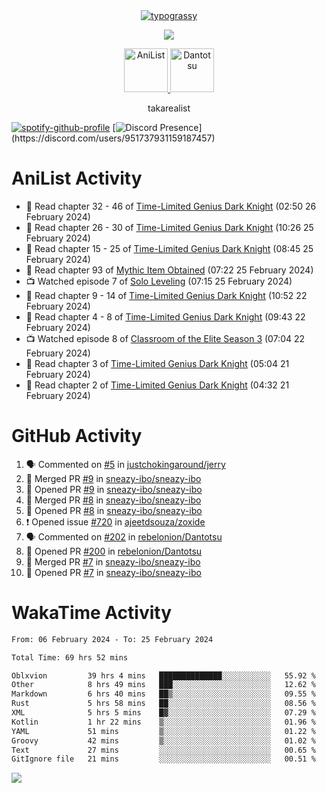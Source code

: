
<div align="center">
<a href="https://github.com/kawarimidoll/typograssy">
    <img alt="typograssy" src="https://typograssy.deno.dev/api?text=%E3%82%B8%E3%83%A7%E3%83%B3%E3%81%A7%E3%81%99%E3%80%82%E3%81%93%E3%82%93%E3%81%AB%E3%81%A1%E3%81%AF%20%20%5E%5E%20sup%20iam%20ibo%20--&&l0=none&l1=82d9d0&l2=027353&l3=038c4c&l4=01402e&bg=none&frame=none&speed=100&comment=">
</a>
</div>
<p align="center">
  <a href="https://skillicons.dev">
    <img src="https://skillicons.dev/icons?i=vscode,html,androidstudio,mysql,rust,python" />
  </a>
</p>

<p align="center">    
    <a href="https://anilist.co/user/ibo/">
      <img src="https://cdn.discordapp.com/attachments/952538817880018944/1205219416065712178/a_f54f910e2add364a3da3bb2f2fce0c72.gif?ex=65d7930c&is=65c51e0c&hm=9005f405718eef845dce134539f2fcaa1e07f6d8a2f1674db63f2fade2df09a4&" alt="AniList" style="width: 70px; height: auto;">
    </a>  
    <a href="https://discord.gg/4HPZ5nAWwM">
      <img src="https://cdn.discordapp.com/attachments/952538817880018944/1205223909918642247/Image_resizer.gif?ex=65d7973c&is=65c5223c&hm=bbc85d63f50fce49a6b7809df28d525baade2090fc305fbd0094bd24cd34cf56&" alt="Dantotsu" style="width: 70px; height: auto;">
    </a>
</p>

<p align="center">
takarealist
</p>

[![spotify-github-profile](https://spotify-github-profile.vercel.app/api/view?uid=216np2gahwfhcjozqmzomew7i&cover_image=true&theme=novatorem&show_offline=true&background_color=121212&interchange=false&bar_color=53b14f&bar_color_cover=true)](https://spotify-github-profile.vercel.app/api/view?uid=216np2gahwfhcjozqmzomew7i&redirect=true)
[![Discord Presence](https://lanyard-profile-readme.vercel.app/api/951737931159187457?theme=dark&bg=Oe1116&animated=false&hideDiscrim=true&borderRadius=30px&idleMessage=currently%20offline...)](https://discord.com/users/951737931159187457)


# AniList Activity

<!-- ANILIST_ACTIVITY:start -->

-   📖 Read chapter 32 - 46 of [Time-Limited Genius Dark Knight](https://anilist.co/manga/165182) (02:50 26 February 2024)
-   📖 Read chapter 26 - 30 of [Time-Limited Genius Dark Knight](https://anilist.co/manga/165182) (10:26 25 February 2024)
-   📖 Read chapter 15 - 25 of [Time-Limited Genius Dark Knight](https://anilist.co/manga/165182) (08:45 25 February 2024)
-   📖 Read chapter 93 of [Mythic Item Obtained](https://anilist.co/manga/151025) (07:22 25 February 2024)
-   📺 Watched episode 7 of [Solo Leveling](https://anilist.co/anime/151807) (07:15 25 February 2024)
-   📖 Read chapter 9 - 14 of [Time-Limited Genius Dark Knight](https://anilist.co/manga/165182) (10:52 22 February 2024)
-   📖 Read chapter 4 - 8 of [Time-Limited Genius Dark Knight](https://anilist.co/manga/165182) (09:43 22 February 2024)
-   📺 Watched episode 8 of [Classroom of the Elite Season 3](https://anilist.co/anime/146066) (07:04 22 February 2024)
-   📖 Read chapter 3 of [Time-Limited Genius Dark Knight](https://anilist.co/manga/165182) (05:04 21 February 2024)
-   📖 Read chapter 2 of [Time-Limited Genius Dark Knight](https://anilist.co/manga/165182) (04:32 21 February 2024)

<!-- ANILIST_ACTIVITY:end -->

# GitHub Activity

<!--START_SECTION:activity-->
1. 🗣 Commented on [#5](https://github.com/justchokingaround/jerry/issues/5#issuecomment-1962271249) in [justchokingaround/jerry](https://github.com/justchokingaround/jerry)
2. 🎉 Merged PR [#9](https://github.com/sneazy-ibo/sneazy-ibo/pull/9) in [sneazy-ibo/sneazy-ibo](https://github.com/sneazy-ibo/sneazy-ibo)
3. 💪 Opened PR [#9](https://github.com/sneazy-ibo/sneazy-ibo/pull/9) in [sneazy-ibo/sneazy-ibo](https://github.com/sneazy-ibo/sneazy-ibo)
4. 🎉 Merged PR [#8](https://github.com/sneazy-ibo/sneazy-ibo/pull/8) in [sneazy-ibo/sneazy-ibo](https://github.com/sneazy-ibo/sneazy-ibo)
5. 💪 Opened PR [#8](https://github.com/sneazy-ibo/sneazy-ibo/pull/8) in [sneazy-ibo/sneazy-ibo](https://github.com/sneazy-ibo/sneazy-ibo)
6. ❗ Opened issue [#720](https://github.com/ajeetdsouza/zoxide/issues/720) in [ajeetdsouza/zoxide](https://github.com/ajeetdsouza/zoxide)
7. 🗣 Commented on [#202](https://github.com/rebelonion/Dantotsu/pull/202#issuecomment-1953089687) in [rebelonion/Dantotsu](https://github.com/rebelonion/Dantotsu)
8. 💪 Opened PR [#200](https://github.com/rebelonion/Dantotsu/pull/200) in [rebelonion/Dantotsu](https://github.com/rebelonion/Dantotsu)
9. 🎉 Merged PR [#7](https://github.com/sneazy-ibo/sneazy-ibo/pull/7) in [sneazy-ibo/sneazy-ibo](https://github.com/sneazy-ibo/sneazy-ibo)
10. 💪 Opened PR [#7](https://github.com/sneazy-ibo/sneazy-ibo/pull/7) in [sneazy-ibo/sneazy-ibo](https://github.com/sneazy-ibo/sneazy-ibo)
<!--END_SECTION:activity-->

# WakaTime Activity

<!--START_SECTION:waka-->

```txt
From: 06 February 2024 - To: 25 February 2024

Total Time: 69 hrs 52 mins

Oblxvion         39 hrs 4 mins   ██████████████░░░░░░░░░░░   55.92 %
Other            8 hrs 49 mins   ███░░░░░░░░░░░░░░░░░░░░░░   12.62 %
Markdown         6 hrs 40 mins   ██▒░░░░░░░░░░░░░░░░░░░░░░   09.55 %
Rust             5 hrs 58 mins   ██░░░░░░░░░░░░░░░░░░░░░░░   08.56 %
XML              5 hrs 5 mins    █▓░░░░░░░░░░░░░░░░░░░░░░░   07.29 %
Kotlin           1 hr 22 mins    ▒░░░░░░░░░░░░░░░░░░░░░░░░   01.96 %
YAML             51 mins         ▒░░░░░░░░░░░░░░░░░░░░░░░░   01.22 %
Groovy           42 mins         ▒░░░░░░░░░░░░░░░░░░░░░░░░   01.02 %
Text             27 mins         ░░░░░░░░░░░░░░░░░░░░░░░░░   00.65 %
GitIgnore file   21 mins         ░░░░░░░░░░░░░░░░░░░░░░░░░   00.51 %
```

<!--END_SECTION:waka-->

![](https://komarev.com/ghpvc/?username=sneazy-ibo&color=ff6e00&label=Counter&abbreviated=true)
